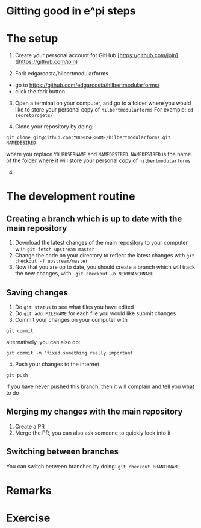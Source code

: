 # Gitting good in e^pi steps

# The setup

1. Create your personal account for GitHub
[https://github.com/join]([https://github.com/join)

2. Fork edgarcosta/hilbertmodularforms
 * go to https://github.com/edgarcosta/hilbertmodularforms/
 * click the fork button

3. Open a terminal on your computer, and go to a folder where you would like to store your personal copy of `hilbertmodularforms`
 For example: `cd secretprojets/`

4. Clone your repository by doing:
  ```
  git clone git@github.com:YOURUSERNAME/hilbertmodularforms.git NAMEDESIRED
  ```
  where you replace `YOURUSERNAME` and `NAMEDESIRED`.
  `NAMEDESIRED` is the name of the folder where it will store your personal copy of `hilbertmodularforms`

4. 


# The development routine

## Creating a branch which is up to date with the main repository
1. Download the latest changes of the main repository to your computer with
  `git fetch upstream master`
  2. Change the code on your directory to reflect the latest changes with `git checkout -f upstream/master`
  3. Now that you are up to date, you should create a branch which will track the new changes, with ` git checkout -b NEWBRANCHNAME`

## Saving changes
  1. Do `git status` to see what files you have edited
  2. Do `git add FILENAME` for each file you would like submit changes
  3. Commit your changes on your computer with 
  ```
  git commit
  ```
  alternatively, you can also do:
  ```
  git commit -m "fixed something really important
  ```
  4. Push your changes to the internet
  ```
  git push
  ```
  if you have never pushed this branch, then it will complain and tell you what to do

## Merging my changes with the main repository
  1. Create a PR
  2. Merge the PR, you can also ask someone to quickly look into it

## Switching between branches
  You can switch between branches by doing:
  `git checkout BRANCHNAME`

# Remarks

# Exercise


